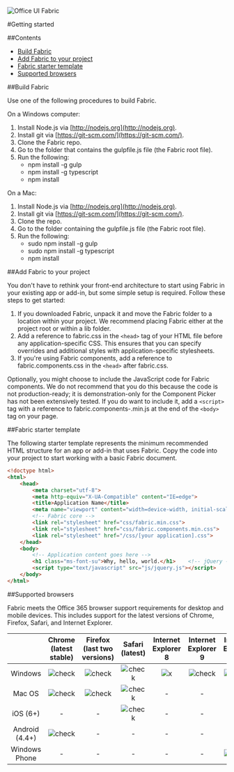 ![Office UI Fabric](http://odux.azurewebsites.net/github/img/OfficeUIFabricLogoBluePadSm-01.png)

#Getting started

##Contents

- [Build Fabric](#building-fabric)
- [Add Fabric to your project](#add-to-your-project)
- [Fabric starter template](#starter-template)
- [Supported browsers](#supported-browsers)

##Build Fabric

Use one of the following procedures to build Fabric.

On a Windows computer:

1. Install Node.js via [http://nodejs.org](http://nodejs.org).
2. Install git via [https://git-scm.com/](https://git-scm.com/).
3. Clone the Fabric repo.
4. Go to the folder that contains the gulpfile.js file (the Fabric root file).
5. Run the following:
	- npm install -g gulp
	- npm install -g typescript
	- npm install

On a Mac:

1. Install Node.js via [http://nodejs.org](http://nodejs.org).
2. Install git via [https://git-scm.com/](https://git-scm.com/).
3. Clone the repo.
4. Go to the folder containing the gulpfile.js file (the Fabric root file).
5. Run the following:
	- sudo npm install -g gulp
	- sudo npm install -g typescript
	- npm install

##Add Fabric to your project

You don't have to rethink your front-end architecture to start using Fabric in your existing app or add-in, but some simple setup is required. Follow these steps to get started:

1. If you downloaded Fabric, unpack it and move the Fabric folder to a location within your project. We recommend placing Fabric either at the project root or within a lib folder.
2. Add a reference to fabric.css in the `<head>` tag of your HTML file before any application-specific CSS. This ensures that you can specify overrides and additional styles with application-specific stylesheets.
3. If you're using Fabric components, add a reference to fabric.components.css in the `<head>` after fabric.css.

Optionally, you might choose to include the JavaScript code for Fabric components. We do not recommend that you do this because the code is not production-ready; it is demonstration-only for the Component Picker has not been extensively tested. If you do want to include it, add a `<script>` tag with a reference to fabric.components-.min.js at the end of the `<body>` tag on your page.

##Fabric starter template

The following starter template represents the minimum recommended HTML structure for an app or add-in that uses Fabric. Copy the code into your project to start working with a basic Fabric document.

```html
<!doctype html>
<html>
	<head>
		<meta charset="utf-8">
		<meta http-equiv="X-UA-Compatible" content="IE=edge">
		<title>Application Name</title>
		<meta name="viewport" content="width=device-width, initial-scale=1">
		<!-- Fabric core -->
		<link rel="stylesheet" href="css/fabric.min.css">
		<link rel="stylesheet" href="css/fabric.components.min.css">    <!-- Application-specific CSS -->
		<link rel="stylesheet" href="/css/[your application].css">
	</head>
	<body>
		<!-- Application content goes here -->
		<h1 class="ms-font-su">Why, hello, world.</h1>    <!-- jQuery - Needed for Fabric Components JS -->
		<script type="text/javascript" src="js/jquery.js"></script>
	</body>
</html>
```

##Supported browsers

Fabric meets the Office 365 browser support requirements for desktop and mobile devices. This includes support for the latest versions of Chrome, Firefox, Safari, and Internet Explorer.

|          | **Chrome (latest stable)** | **Firefox (last two versions)** | **Safari (latest)** | **Internet Explorer 8** | **Internet Explorer 9** | **Internet Explorer 10** |
|:--------:|:------------------------:|:---------------------------:|:-----------------:|:-----:|:-----:|:-------:|
|  Windows | ![check](http://odux.azurewebsites.net/github/img/check.png)|![check](http://odux.azurewebsites.net/github/img/check.png)|![check](http://odux.azurewebsites.net/github/img/check.png)|![x](http://odux.azurewebsites.net/github/img/x.png)|![check](http://odux.azurewebsites.net/github/img/check.png)|![check](http://odux.azurewebsites.net/github/img/check.png)|
| Mac OS   | ![check](http://odux.azurewebsites.net/github/img/check.png)|![check](http://odux.azurewebsites.net/github/img/check.png)|![check](http://odux.azurewebsites.net/github/img/check.png)| -     | -     | -       |
| iOS (6+) | -                         | -                        |![check](http://odux.azurewebsites.net/github/img/check.png)| -     | -     | -       |
| Android (4.4+)| ![check](http://odux.azurewebsites.net/github/img/check.png)| -                   | -                        | -     | -     | -       |
| Windows Phone | -                    | -                        | -                        | -     | -     |![check](http://odux.azurewebsites.net/github/img/check.png)|